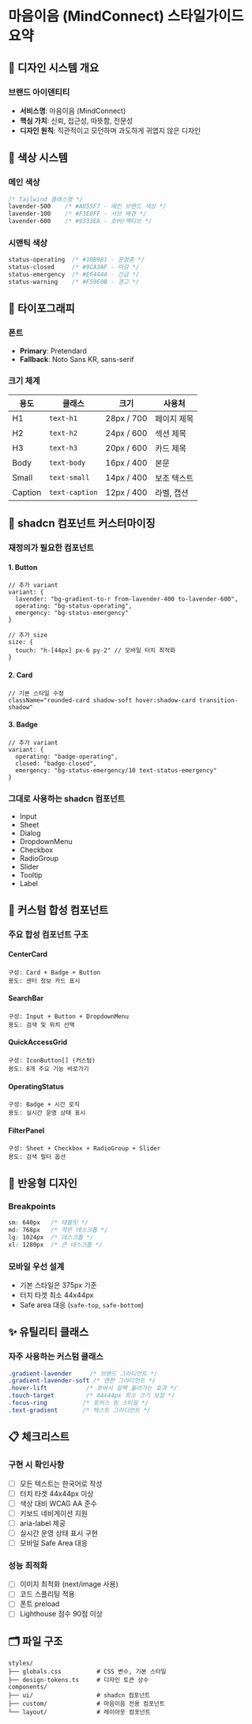# 마음이음 (MindConnect) 스타일가이드 요약

## 🎨 디자인 시스템 개요

### 브랜드 아이덴티티
- **서비스명**: 마음이음 (MindConnect)
- **핵심 가치**: 신뢰, 접근성, 따뜻함, 전문성
- **디자인 원칙**: 직관적이고 모던하며 과도하게 귀엽지 않은 디자인

## 🎨 색상 시스템

### 메인 색상
```css
/* Tailwind 클래스명 */
lavender-500    /* #A855F7 - 메인 브랜드 색상 */
lavender-100    /* #F3E8FF - 서브 배경 */
lavender-600    /* #9333EA - 호버/액티브 */
```

### 시맨틱 색상
```css
status-operating  /* #10B981 - 운영중 */
status-closed     /* #9CA3AF - 마감 */
status-emergency  /* #EF4444 - 긴급 */
status-warning    /* #F59E0B - 경고 */
```

## 📝 타이포그래피

### 폰트
- **Primary**: Pretendard
- **Fallback**: Noto Sans KR, sans-serif

### 크기 체계
| 용도 | 클래스 | 크기 | 사용처 |
|------|--------|------|--------|
| H1 | `text-h1` | 28px / 700 | 페이지 제목 |
| H2 | `text-h2` | 24px / 600 | 섹션 제목 |
| H3 | `text-h3` | 20px / 600 | 카드 제목 |
| Body | `text-body` | 16px / 400 | 본문 |
| Small | `text-small` | 14px / 400 | 보조 텍스트 |
| Caption | `text-caption` | 12px / 400 | 라벨, 캡션 |

## 🔄 shadcn 컴포넌트 커스터마이징

### 재정의가 필요한 컴포넌트

#### 1. Button
```tsx
// 추가 variant
variant: {
  lavender: "bg-gradient-to-r from-lavender-400 to-lavender-600",
  operating: "bg-status-operating",
  emergency: "bg-status-emergency"
}

// 추가 size
size: {
  touch: "h-[44px] px-6 py-2" // 모바일 터치 최적화
}
```

#### 2. Card
```tsx
// 기본 스타일 수정
className="rounded-card shadow-soft hover:shadow-card transition-shadow"
```

#### 3. Badge
```tsx
// 추가 variant
variant: {
  operating: "badge-operating",
  closed: "badge-closed",
  emergency: "bg-status-emergency/10 text-status-emergency"
}
```

### 그대로 사용하는 shadcn 컴포넌트
- Input
- Sheet
- Dialog
- DropdownMenu
- Checkbox
- RadioGroup
- Slider
- Tooltip
- Label

## 🧩 커스텀 합성 컴포넌트

### 주요 합성 컴포넌트 구조

#### CenterCard
```
구성: Card + Badge + Button
용도: 센터 정보 카드 표시
```

#### SearchBar
```
구성: Input + Button + DropdownMenu
용도: 검색 및 위치 선택
```

#### QuickAccessGrid
```
구성: IconButton[] (커스텀)
용도: 8개 주요 기능 바로가기
```

#### OperatingStatus
```
구성: Badge + 시간 로직
용도: 실시간 운영 상태 표시
```

#### FilterPanel
```
구성: Sheet + Checkbox + RadioGroup + Slider
용도: 검색 필터 옵션
```

## 📱 반응형 디자인

### Breakpoints
```css
sm: 640px   /* 태블릿 */
md: 768px   /* 작은 데스크톱 */
lg: 1024px  /* 데스크톱 */
xl: 1280px  /* 큰 데스크톱 */
```

### 모바일 우선 설계
- 기본 스타일은 375px 기준
- 터치 타겟 최소 44x44px
- Safe area 대응 (`safe-top`, `safe-bottom`)

## ✨ 유틸리티 클래스

### 자주 사용하는 커스텀 클래스
```css
.gradient-lavender     /* 브랜드 그라디언트 */
.gradient-lavender-soft /* 연한 그라디언트 */
.hover-lift           /* 호버시 살짝 올라가는 효과 */
.touch-target         /* 44x44px 최소 크기 보장 */
.focus-ring          /* 포커스 링 스타일 */
.text-gradient       /* 텍스트 그라디언트 */
```

## 📋 체크리스트

### 구현 시 확인사항
- [ ] 모든 텍스트는 한국어로 작성
- [ ] 터치 타겟 44x44px 이상
- [ ] 색상 대비 WCAG AA 준수
- [ ] 키보드 네비게이션 지원
- [ ] aria-label 제공
- [ ] 실시간 운영 상태 표시 구현
- [ ] 모바일 Safe Area 대응

### 성능 최적화
- [ ] 이미지 최적화 (next/image 사용)
- [ ] 코드 스플리팅 적용
- [ ] 폰트 preload
- [ ] Lighthouse 점수 90점 이상

## 🗂️ 파일 구조
```
styles/
├── globals.css          # CSS 변수, 기본 스타일
├── design-tokens.ts     # 디자인 토큰 상수
components/
├── ui/                  # shadcn 컴포넌트
├── custom/              # 마음이음 전용 컴포넌트
└── layout/              # 레이아웃 컴포넌트
```